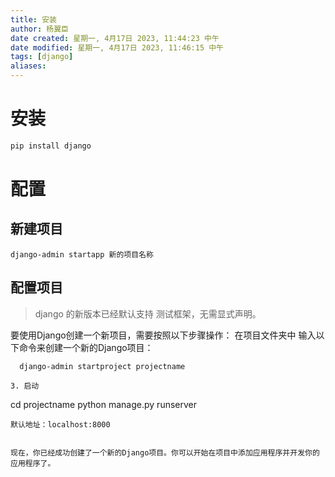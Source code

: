 ```yaml
---
title: 安装
author: 杨翼臣
date created: 星期一, 4月17日 2023, 11:44:23 中午
date modified: 星期一, 4月17日 2023, 11:46:15 中午
tags: [django]
aliases: 
---
```


# 安装
```python
pip install django 
```

# 配置
## 新建项目
```
django-admin startapp 新的项目名称
```

## 配置项目
> django 的新版本已经默认支持 测试框架，无需显式声明。

要使用Django创建一个新项目，需要按照以下步骤操作：
在项目文件夹中
输入以下命令来创建一个新的Django项目：
```
  django-admin startproject projectname
```

   ```
3. 启动
   ```
   cd projectname
   python manage.py runserver
   ```
   默认地址：localhost:8000


现在，你已经成功创建了一个新的Django项目。你可以开始在项目中添加应用程序并开发你的应用程序了。

